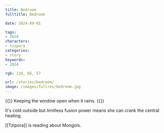 ```yaml
---
title: Bedroom
fulltitle: Bedroom

date: 2024-09-01

tags:
- 2024
characters:
- tzipora
categories:
- story
keywords:
- 2024

rgb: 134, 66, 57

url: /stories/bedroom/
image: /images/fullres/bedroom.jpg
---
```

{{<note caption>}}
Keeping the window open when it rains.
{{</note>}}

It's cold outside but limitless fusion power means she can crank the central heating.

[[Tzipora]] is reading about Mongols.